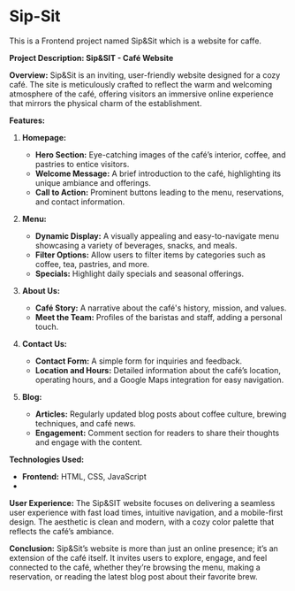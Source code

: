# Sip-Sit
This is a Frontend project named Sip&amp;Sit which is a website for caffe.


**Project Description: Sip&SIT - Café Website**

**Overview:**
Sip&Sit is an inviting, user-friendly website designed for a cozy café. The site is meticulously crafted to reflect the warm and welcoming atmosphere of the café, offering visitors an immersive online experience that mirrors the physical charm of the establishment.

**Features:**

1. **Homepage:**
   - **Hero Section:** Eye-catching images of the café’s interior, coffee, and pastries to entice visitors.
   - **Welcome Message:** A brief introduction to the café, highlighting its unique ambiance and offerings.
   - **Call to Action:** Prominent buttons leading to the menu, reservations, and contact information.

2. **Menu:**
   - **Dynamic Display:** A visually appealing and easy-to-navigate menu showcasing a variety of beverages, snacks, and meals.
   - **Filter Options:** Allow users to filter items by categories such as coffee, tea, pastries, and more.
   - **Specials:** Highlight daily specials and seasonal offerings.

3. **About Us:**
   - **Café Story:** A narrative about the café's history, mission, and values.
   - **Meet the Team:** Profiles of the baristas and staff, adding a personal touch.

4. **Contact Us:**
   - **Contact Form:** A simple form for inquiries and feedback.
   - **Location and Hours:** Detailed information about the café’s location, operating hours, and a Google Maps integration for easy navigation.

5. **Blog:**
   - **Articles:** Regularly updated blog posts about coffee culture, brewing techniques, and café news.
   - **Engagement:** Comment section for readers to share their thoughts and engage with the content.

**Technologies Used:**
- **Frontend:** HTML, CSS, JavaScript
- 
**User Experience:**
The Sip&SIT website focuses on delivering a seamless user experience with fast load times, intuitive navigation, and a mobile-first design. The aesthetic is clean and modern, with a cozy color palette that reflects the café’s ambiance.

**Conclusion:**
Sip&Sit’s website is more than just an online presence; it’s an extension of the café itself. It invites users to explore, engage, and feel connected to the café, whether they’re browsing the menu, making a reservation, or reading the latest blog post about their favorite brew.
